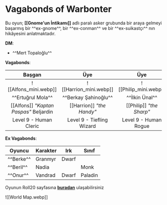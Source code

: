 # Vagabonds of Warbonter  
  
Bu oyun; **[[Gnome'un İntikamı]]** adlı paralı asker grubunda bir araya gelmeyi başarmış bir ^^ex-gnome^^, bir ^^ex-conman^^ ve bir ^^ex-suikastçı^^ nın hikâyesini anlatmaktadır.  
  
**DM**:  
  
- ^^Mert Topaloğlu^^  
  
**Vagabonds**:  
  
|                Başgan                |           Üye           |          Üye           |  
|:------------------------------------:|:-----------------------:|:----------------------:|  
| ![[Alfons_mini.webp]]| ![[Harrion_mini.webp]]| ![[Philip_mini.webp]]|  
| ^^Ertuğrul Mola^^ | ^^Berkay Şahinoğlu^^ | ^^İlkin Ünal^^ |  
| [[Alfons]] *"Kaptan Paspas"* Beljardin | [[Harrion]] *"the Handy"* | [[Philip]] *"the Sharp"* |  
| Level 9 - Human Cleric | Level 9 - Tiefling Wizard | Level 9 - Human Rogue |  
  
**Ex Vagabonds**:  
  
| Oyuncu | Karakter | Irk | Sınıf |  
|---|---|---|---|  
| ^^Berke^^ | Granmyr | Dwarf |  |  
| ^^Beril^^ | Nadia |  | Monk |  
| ^^Onur^^ | Vandrad | Dwarf | Paladin |  
  
Oyunun Roll20 sayfasına **[buradan](https://app.roll20.net/campaigns/details/5930132/a-d-and-d-game)** ulaşabilirsiniz  
  
![[World Map.webp]]